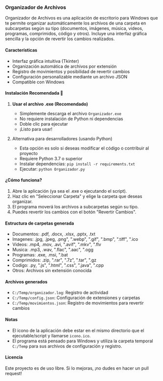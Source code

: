 ### Organizador de Archivos

Organizador de Archivos es una aplicación de escritorio para Windows que te permite organizar automáticamente los archivos de una carpeta en subcarpetas según su tipo (documentos, imágenes, música, videos, programas, comprimidos, código y otros). Incluye una interfaz gráfica sencilla y la opción de revertir los cambios realizados.

#### Características

- Interfaz gráfica intuitiva (Tkinter)
- Organización automática de archivos por extensión
- Registro de movimientos y posibilidad de revertir cambios
- Configuración personalizable mediante un archivo JSON
- Compatible con Windows

#### Instalación Recomendada 🚀

1. **Usar el archivo .exe (Recomendado)**
   - Simplemente descarga el archivo `Organizador.exe`
   - No requiere instalación de Python ni dependencias
   - Doble clic para ejecutar
   - ¡Listo para usar!

2. Alternativa para desarrolladores (usando Python)
   - Esta opción es solo si deseas modificar el código o contribuir al proyecto
   - Requiere Python 3.7 o superior
   - Instalar dependencias: `pip install -r requirements.txt`
   - Ejecutar: `python Organizador.py`

#### ¿Cómo funciona?

1. Abre la aplicación (ya sea el .exe o ejecutando el script).
2. Haz clic en "Seleccionar Carpeta" y elige la carpeta que deseas organizar.
3. El programa moverá los archivos a subcarpetas según su tipo.
4. Puedes revertir los cambios con el botón "Revertir Cambios".

#### Estructura de carpetas generada

- Documentos: .pdf, .docx, .xlsx, .pptx, .txt
- Imagenes: .jpg, .jpeg, .png", ".webp", ".gif", ".bmp", ".tiff", ".ico
- Videos: .mp4, .mov, .avi, ".avif", ".mkv", ".flv
- Musica: .mp3, .wav, ".flac", ".aac", ".ogg
- Programas: .exe, .msi, ".bat
- Comprimidos: .zip, ".rar", ".7z", ".tar", ".gz
- Codigo: .py, ".js", ".html", ".css", ".java", ".cpp
- Otros: Archivos sin extensión conocida

#### Archivos generados

- `C:/Temp/organizador.log`: Registro de actividad
- `C:/Temp/config.json`: Configuración de extensiones y carpetas
- `C:/Temp/movimientos.json`: Registro de movimientos para revertir cambios

#### Notas

- El icono de la aplicación debe estar en el mismo directorio que el ejecutable/script y llamarse `icono.ico`.
- El programa está pensado para Windows y utiliza la carpeta temporal `C:/Temp` para sus archivos de configuración y registro.

#### Licencia

Este proyecto es de uso libre. Si lo mejoras, ¡no dudes en hacer un pull request!